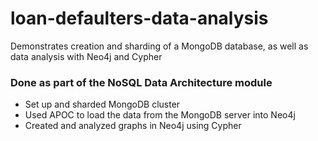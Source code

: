 # loan-defaulters-data-analysis
Demonstrates creation and sharding of a MongoDB database, as well as data analysis with Neo4j and Cypher

### Done as part of the NoSQL Data Architecture module

* Set up and sharded MongoDB cluster
* Used APOC to load the data from the MongoDB server into Neo4j
* Created and analyzed graphs in Neo4j using Cypher
